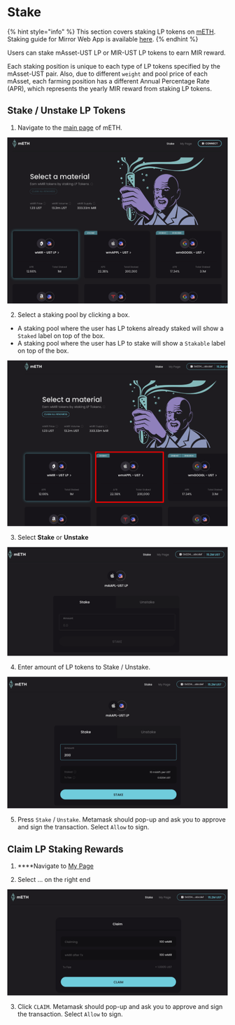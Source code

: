 # Stake

{% hint style="info" %}
This section covers staking LP tokens on [mETH](https://eth.mirror.finance).   
Staking guide for Mirror Web App is available [here](../getting-started/stake.md).
{% endhint %}

Users can stake mAsset-UST LP or MIR-UST LP tokens to earn MIR reward. 

Each staking position is unique to each type of LP tokens specified by the mAsset-UST pair. Also, due to different `weight` and pool price of each mAsset, each farming position has a different Annual Percentage Rate \(APR\), which represents the yearly MIR reward from staking LP tokens.

## Stake / Unstake LP Tokens

1. Navigate to the [main page](https://eth.mirror.finance) of mETH.

![](../../.gitbook/assets/image%20%2810%29.png)

2. Select a staking pool by clicking a box. 

* A staking pool where the user has LP tokens already staked will show a `Staked` label on top of the box.
* A staking pool where the user has LP to stake will show a `Stakable` label on top of the box.

![](../../.gitbook/assets/image%20%288%29.png)

3. Select **Stake** or **Unstake**

![](../../.gitbook/assets/image%20%284%29.png)

4. Enter amount of LP tokens to Stake / Unstake. 

![](../../.gitbook/assets/image%20%283%29.png)

5. Press `Stake` / `Unstake`. Metamask should pop-up and ask you to approve and sign the transaction. Select `Allow` to sign.

## **Claim LP Staking Rewards**

1.  ****Navigate to [My Page](https://eth.mirror.finance/my)

2. Select ... on the right end 

![](../../.gitbook/assets/image%20%286%29.png)

3. Click `CLAIM`. Metamask should pop-up and ask you to approve and sign the transaction. Select `Allow` to sign.

